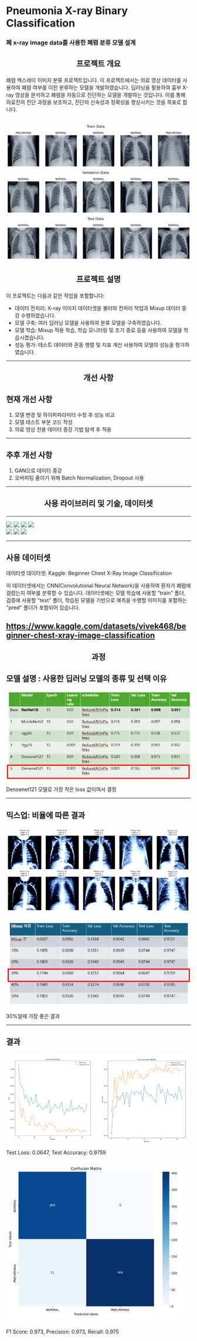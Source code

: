# Pneumonia X-ray Binary Classification
### 폐 x-ray image data를 사용한 폐렴 분류 모델 설계




## <p align="center">프로젝트 개요</p>

폐렴 엑스레이 이미지 분류 프로젝트입니다. 이 프로젝트에서는 의료 영상 데이터를 사용하여 폐렴 여부를 이진 분류하는 모델을 개발하였습니다. 딥러닝을 활용하여 흉부 X-ray 영상을 분석하고 폐렴을 자동으로 진단하는 모델을 개발하는 것입니다. 이를 통해 의료진의 진단 과정을 보조하고, 진단의 신속성과 정확성을 향상시키는 것을 목표로 합니다.

![폐렴 시각화](image1.png)
![폐렴 시각화](image2.png)
![폐렴 시각화](image3.png)
---


## <p align="center">프로젝트 설명</p>
이 프로젝트는 다음과 같은 작업을 포함합니다:
- 데이터 전처리: X-ray 이미지 데이터셋을 불러와 전처리 작업과 Mixup 데이터 증강 수행하였습니다.
- 모델 구축: 여러 딥러닝 모델을 사용하여 분류 모델을 구축하였습니다.
- 모델 학습: Mixup 적용 학습, 학습 모니터링 및 조기 종료 등을 사용하여 모델을 학습시켰습니다.
- 성능 평가: 테스트 데이터와 혼동 행렬 및 지표 계산 사용하여 모델의 성능을 평가하였습니다.


---
## <p align="center">개선 사항</p>

## 현재 개선 사항
1. 모델 변경 및 하이퍼파라미터 수정 후 성능 비교
2. 모델 테스트 부분 코드 작성
3. 의료 영상 전용 데이터 증강 기법 탐색 후 적용

---

## 추후 개선 사항
1. GAN으로 데이터 증강
2. 오버피팅 줄이기 위해 Batch Normalization, Dropout 사용

---


## <p align="center">사용 라이브러리 및 기술, 데이터셋</p>
---
<img src="https://img.shields.io/badge/python-3776AB?style=for-the-badge&logo=python&logoColor=white"> <img src="https://img.shields.io/badge/pytorch-EE4C2C?style=for-the-badge&logo=pytorch&logoColor=white"> <img src="https://img.shields.io/badge/numpy-013243?style=for-the-badge&logo=numpy&logoColor=white">  <img src="https://img.shields.io/badge/pandas-150458?style=for-the-badge&logo=pandas&logoColor=white">  
<img src="https://img.shields.io/badge/matplotlib-FF0000?style=for-the-badge&logo=matplotlib&logoColor=white">
<img src="https://img.shields.io/badge/seaborn-3776AB?style=for-the-badge&logo=seaborn&logoColor=white">
<img src="https://img.shields.io/badge/scikit--learn-F7931E?style=for-the-badge&logo=scikit-learn&logoColor=white">

---


## 사용 데이터셋
데이터셋
데이터셋: Kaggle: Beginner Chest X-Ray Image Classification

이 데이터셋에서는 CNN(Convolutional Neural Network)을 사용하여 환자가 폐렴에 걸렸는지 여부를 분류할 수 있습니다. 데이터셋에는 모델 학습에 사용할 "train" 폴더, 검증에 사용할 "test" 폴더, 학습된 모델을 기반으로 예측을 수행할 이미지를 포함하는 "pred" 폴더가 포함되어 있습니다.

https://www.kaggle.com/datasets/vivek468/beginner-chest-xray-image-classification
---


## <p align="center">과정</p>

## 모델 설명 : 사용한 딥러닝 모델의 종류 및 선택 이유
![ablationstudy](chart1.png)

Densenet121 모델로 가장 작은 loss 값이여서 결정

---
## 믹스업: 비율에 따른 결과
![mixup](image4.png)

![ablationstudy](chart2.png)

30%일때 가장 좋은 결과

---

## 결과
![result](chart3.png)

Test Loss: 0.0647, Test Accuracy: 0.9759

![result](chart4.png)

F1 Score: 0.973, Precision: 0.973, Recall: 0.975
